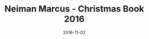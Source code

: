 ---
title: Neiman Marcus - Christmas Book 2016
date: 2016-11-02
summary_markdown: >
  Assael launches a new and exclusive collection for Neiman Marcus, The Assael Coral Collection. This collection is extremely rare and features some of the most gorgeous vintage coral available. #onlyatNM ​​
featured_image: /uploads/2016-11-02.jpg
---